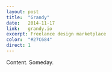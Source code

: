 ```yaml
---
layout: post
title:  "Grandy"
date:   2014-11-17
link:	grandy.io
excerpt: Freelance design marketplace
color:  "#27C684"
direct: 1
---
```


Content. Someday.